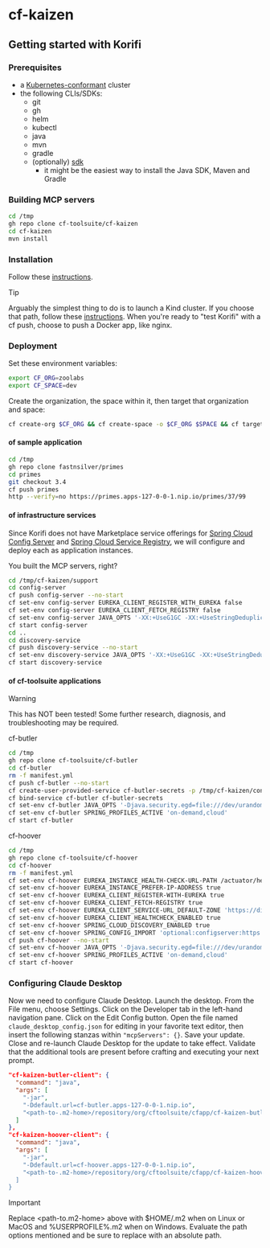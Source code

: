 # cf-kaizen

## Getting started with Korifi

### Prerequisites

* a [Kubernetes-conformant](https://www.cncf.io/training/certification/software-conformance/) cluster
* the following CLIs/SDKs:
  * git
  * gh
  * helm
  * kubectl
  * java
  * mvn
  * gradle
  * (optionally) [sdk](https://sdkman.io/)
    * it might be the easiest way to install the Java SDK, Maven and Gradle

### Building MCP servers

```bash
cd /tmp
gh repo clone cf-toolsuite/cf-kaizen
cd cf-kaizen
mvn install
```

### Installation

Follow these [instructions](https://github.com/cloudfoundry/korifi/blob/main/INSTALL.md).

> [!TIP]
> Arguably the simplest thing to do is to launch a Kind cluster.  If you choose that path, follow these [instructions](https://github.com/cloudfoundry/korifi/blob/main/INSTALL.kind.md).
> When you're ready to "test Korifi" with a cf push, choose to push a Docker app, like nginx.

### Deployment

Set these environment variables:

```bash
export CF_ORG=zoolabs
export CF_SPACE=dev
```

Create the organization, the space within it, then target that organization and space:

```bash
cf create-org $CF_ORG && cf create-space -o $CF_ORG $SPACE && cf target -o $CF_ORG -s $CF_SPACE
```

#### of sample application

```bash
cd /tmp
gh repo clone fastnsilver/primes
cd primes
git checkout 3.4
cf push primes
http --verify=no https://primes.apps-127-0-0-1.nip.io/primes/37/99
```

#### of infrastructure services

Since Korifi does not have Marketplace service offerings for [Spring Cloud Config Server](https://docs.spring.io/spring-cloud-config/docs/current/reference/html/#_quick_start) and [Spring Cloud Service Registry](https://spring.io/guides/gs/service-registration-and-discovery), we will configure and deploy each as application instances.

You built the MCP servers, right?

```bash
cd /tmp/cf-kaizen/support
cd config-server
cf push config-server --no-start
cf set-env config-server EUREKA_CLIENT_REGISTER_WITH_EUREKA false
cf set-env config-server EUREKA_CLIENT_FETCH_REGISTRY false
cf set-env config-server JAVA_OPTS '-XX:+UseG1GC -XX:+UseStringDeduplication'
cf start config-server
cd ..
cd discovery-service
cf push discovery-service --no-start
cf set-env discovery-service JAVA_OPTS '-XX:+UseG1GC -XX:+UseStringDeduplication'
cf start discovery-service
```

#### of cf-toolsuite applications

> [!WARNING]
> This has NOT been tested! Some further research, diagnosis, and troubleshooting may be required.

cf-butler 

```bash
cd /tmp
gh repo clone cf-toolsuite/cf-butler
cd cf-butler
rm -f manifest.yml
cf push cf-butler --no-start
cf create-user-provided-service cf-butler-secrets -p /tmp/cf-kaizen/config/secrets.butler.json
cf bind-service cf-butler cf-butler-secrets
cf set-env cf-butler JAVA_OPTS '-Djava.security.egd=file:///dev/urandom -XX:+UseG1GC -XX:SoftRefLRUPolicyMSPerMB=1 -XX:+UseStringDeduplication -XX:MaxDirectMemorySize=1G'
cf set-env cf-butler SPRING_PROFILES_ACTIVE 'on-demand,cloud'
cf start cf-butler
```

cf-hoover

```bash
cd /tmp
gh repo clone cf-toolsuite/cf-hoover
cd cf-hoover
rm -f manifest.yml
cf set-env cf-hoover EUREKA_INSTANCE_HEALTH-CHECK-URL-PATH /actuator/health
cf set-env cf-hoover EUREKA_INSTANCE_PREFER-IP-ADDRESS true
cf set-env cf-hoover EUREKA_CLIENT_REGISTER-WITH-EUREKA true
cf set-env cf-hoover EUREKA_CLIENT_FETCH-REGISTRY true
cf set-env cf-hoover EUREKA_CLIENT_SERVICE-URL_DEFAULT-ZONE 'https://discovery-service.apps-127-0-0-1.nip.io/eureka/'
cf set-env cf-hoover EUREKA_CLIENT_HEALTHCHECK_ENABLED true
cf set-env cf-hoover SPRING_CLOUD_DISCOVERY_ENABLED true
cf set-env cf-hoover SPRING_CONFIG_IMPORT 'optional:configserver:https://config-server.apps-127-0-0-1.nip.io'
cf push cf-hoover --no-start
cf set-env cf-hoover JAVA_OPTS '-Djava.security.egd=file:///dev/urandom -XX:+UseG1GC -XX:+UseStringDeduplication'
cf set-env cf-hoover SPRING_PROFILES_ACTIVE 'on-demand,cloud'
cf start cf-hoover
```

### Configuring Claude Desktop

Now we need to configure Claude Desktop.
Launch the desktop.
From the File menu, choose Settings.
Click on the Developer tab in the left-hand navigation pane.
Click on the Edit Config button.
Open the file named `claude_desktop_config.json` for editing in your favorite text editor,
then insert the following stanzas within `"mcpServers": {}`.
Save your update.
Close and re-launch Claude Desktop for the update to take effect.
Validate that the additional tools are present before crafting and executing your next prompt.

```json
"cf-kaizen-butler-client": {
  "command": "java",
  "args": [
    "-jar",
    "-Ddefault.url=cf-butler.apps-127-0-0-1.nip.io",
    "<path-to-.m2-home>/repository/org/cftoolsuite/cfapp/cf-kaizen-butler-client/0.0.1-SNAPSHOT/cf-kaizen-butler-client-0.0.1-SNAPSHOT.jar"
  ]
},
"cf-kaizen-hoover-client": {
  "command": "java",
  "args": [
    "-jar",
    "-Ddefault.url=cf-hoover.apps-127-0-0-1.nip.io",
    "<path-to-.m2-home>/repository/org/cftoolsuite/cfapp/cf-kaizen-hoover-client/0.0.1-SNAPSHOT/cf-kaizen-hoover-client-0.0.1-SNAPSHOT.jar""
  ]
}
```

> [!IMPORTANT]
> Replace <path-to.m2-home> above with $HOME/.m2 when on Linux or MacOS and %USERPROFILE%\.m2 when on Windows.  Evaluate the path options mentioned and be sure to replace with an absolute path. 